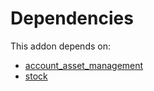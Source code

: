 # Dependencies

This addon depends on:

- [account_asset_management](../../odoo-bringout-oca-account-financial-tools-account_asset_management)
- [stock](../../odoo-bringout-oca-ocb-stock)
